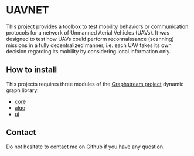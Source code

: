 # UAVNET #

This project provides a toolbox to test mobility behaviors or communication protocols for a network of Unmanned Aerial Vehicles (UAVs). It was designed to test how UAVs could perform reconnaissance (scanning) missions in a fully decentralized manner, i.e. each UAV takes its own decision regarding its mobility by considering local information only.

## How to install ##

This projects requires three modules of the [Graphstream project](http://graphstream-project.org/) dynamic graph library:
* [core](http://graphstream-project.org/download/)
* [algo](http://graphstream-project.org/download/)
* [ui](http://graphstream-project.org/download/)

## Contact ##

Do not hesitate to contact me on Github if you have any question.